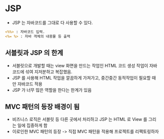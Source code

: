 # JSP
- JSP 는 자바코드를 그대로 다 사용할 수 있다.
```jsp
<%%> : 자바코드 입력.
<%= %> : 자바 객체의 내용물 등 출력
```


## 서블릿과 JSP 의 한계
- 서블릿으로 개발할 때는 view 화면을 만드는 작업인 HTML 코드 생성 작업이
자바 코드에 섞여 지저분하고 복잡했음.
- JSP 를 사용해 HTML 작업을 깔끔하게 가져가고, 중간중간 동적작업이 필요할 때만 자바코드 적용
- JSP 가 너무 많은 역할을 한다는 한계가 있음

## MVC 패턴의 등장 배경이 됨
- 비즈니스 로직은 서블릿 등 다른 곳에서 처리하고 JSP 는 HTML 로 View 를 그리는 일에 집중하게 함
- 이로인한 MVC 패턴의 등장 -> 직접 MVC 패턴을 적용해 프로젝트를 리팩토링하자